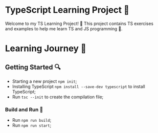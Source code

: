 # TypeScript Learning Project 🚀

Welcome to my TS Learning Project! 🎉 This project contains TS exercises and examples to help me learn TS and JS programming 🧠.

# Learning Journey 🚀

## Getting Started 🔍
- Starting a new project `npm init`;
- Installing TypeScript `npm install --save-dev typescript` to install TypeScript;
- Run `tsc --init` to create the compilation file;

### Build and Run 🚀

- Run `npm run build`;
- Run `npm run start`;